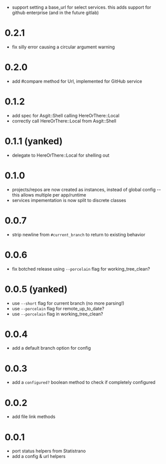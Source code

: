 - support setting a base_url for select services. this adds support for github enterprise (and in the future gitlab)

# 0.2.1
- fix silly error causing a circular argument warning

# 0.2.0
- add #compare method for Url, implemented for GitHub service

# 0.1.2
- add spec for Asgit::Shell calling HereOrThere::Local
- correctly call HereOrThere::Local from Asgit::Shell

# 0.1.1 (yanked)
- delegate to HereOrThere::Local for shelling out

# 0.1.0
- projects/repos are now created as instances, instead of global config -- this allows multiple per app/runtime
- services impementation is now split to discrete classes

# 0.0.7
- strip newline from `#current_branch` to return to existing behavior

# 0.0.6
- fix botched release using `--porcelain` flag for working_tree_clean?

# 0.0.5 (yanked)
- use `--short` flag for current branch (no more parsing!)
- use `--porcelain` flag for remote_up_to_date?
- use `--porcelain` flag in working_tree_clean?

# 0.0.4
- add a default branch option for config

# 0.0.3
- add a `configured?` boolean method to check if completely configured

# 0.0.2
- add file link methods

# 0.0.1
- port status helpers from Statistrano
- add a config & url helpers